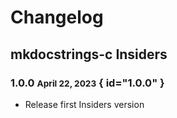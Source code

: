 # Changelog

## mkdocstrings-c Insiders

### 1.0.0 <small>April 22, 2023</small> { id="1.0.0" }

- Release first Insiders version
